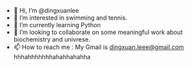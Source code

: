 - 👋 Hi, I’m @dingxuanlee
- 👀 I’m interested in swimming and tennis.
- 🌱 I’m currently learning Python
- 💞️ I’m looking to collaborate on some meaningful work about biochemistry and univrese.
- 📫 How to reach me : My Gmail is dingxuan.leee@gmail.com
hhhahhhhhhhahahhahahha
<!---
dingxuanlee/dingxuanlee is a ✨ special ✨ repository because its `README.md` (this file) appears on your GitHub profile.
You can click the Preview link to take a look at your changes.
--->
